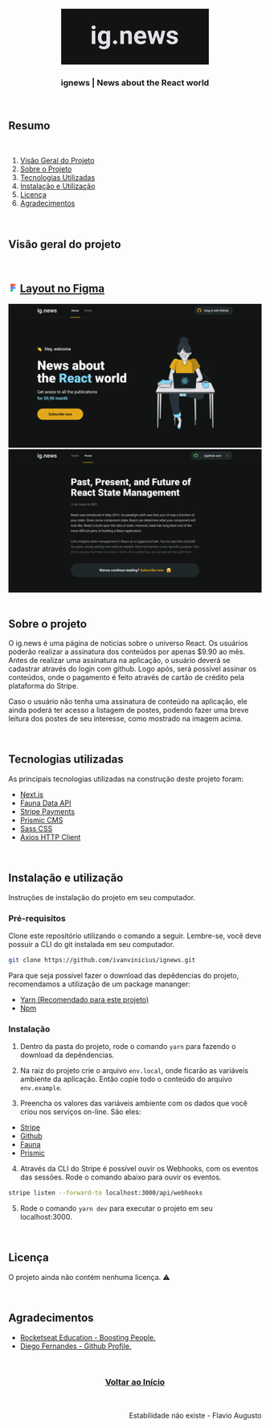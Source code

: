 <div id="top"></div>
<br/>
<div align="center">
  <div>
    <img src="github/images/ignews-logo.png" alt="Logo" width="294" height="111">
  </div>
  <h3 align="center">ignews | News about the React world</h3>
</div>
<br/>

## Resumo
  <br/>
  <ol>
    <li><a href="#visão-geral-do-projeto">Visão Geral do Projeto</a></li>
    <li><a href="#sobre-o-projeto">Sobre o Projeto</a></li>
    <li><a href="#tecnologias-utilizadas">Tecnologias Utilizadas</a></li>
    <li><a href="#instalação-e-utilização">Instalação e Utilização</a></li>
    <li><a href="#licença">Licença</a></li>
    <li><a href="#agradecimentos">Agradecimentos</a></li>
  </ol>
<br/>

## Visão geral do projeto

<div>
  <br/>
  <h2 >
    <img src="github/images/figma-logo.png" alt="Logo" width="18" height="18">
    <a href="https://www.figma.com/file/gl0fHkQgvaUfXNjuwGtDDs/ig.news?node-id=1%3A2">Layout no Figma</a>
  </h2>
</div>
<div align="center">
  <img src="github/images/ignews-home.png" alt="Home">  
  <img src="github/images/ignews-preview.png" alt="preview">  
</div>
<br/>

## Sobre o projeto

O ig.news é uma página de noticias sobre o universo React. Os usuários poderão realizar a assinatura dos conteúdos por apenas $9.90 ao mês. Antes de realizar uma assinatura na aplicação, o usuário deverá se cadastrar através do login com github. Logo após, será possível assinar os conteúdos, onde o pagamento é feito através de cartão de crédito pela plataforma do Stripe.

Caso o usuário não tenha uma assinatura de conteúdo na aplicação, ele ainda poderá ter acesso a listagem de postes, podendo fazer uma breve leitura dos postes de seu interesse, como mostrado na imagem acima.

<br/>

## Tecnologias utilizadas

As principais tecnologias utilizadas na construção deste projeto foram: 

* [Next.js](https://nextjs.org/)
* [Fauna Data API](https://fauna.com/)
* [Stripe Payments](https://stripe.com/en-br)
* [Prismic CMS](https://prismic.io/)
* [Sass CSS](https://sass-lang.com/)
* [Axios HTTP Client](https://axios-http.com/docs/intro)

<br/>

## Instalação e utilização

Instruções de instalação do projeto em seu computador.

### Pré-requisitos

Clone este repositório utilizando o comando a seguir. Lembre-se, você deve possuir a CLI do git instalada em seu computador.

```sh
git clone https://github.com/ivanvinicius/ignews.git
```

Para que seja possível fazer o download das depêdencias do projeto, recomendamos a utilização de um package mananger:

* [Yarn (Recomendado para este projeto)](https://classic.yarnpkg.com/lang/en/docs/install/#debian-stable)
* [Npm](https://nodejs.org/en/)
  
### Instalação

1. Dentro da pasta do projeto, rode o comando ```yarn``` para fazendo o download da depêndencias.

2. Na raiz do projeto crie o arquivo ```env.local```, onde ficarão as variáveis ambiente da aplicação. Então copie todo o conteúdo do arquivo ```env.example```.

3. Preencha os valores das variáveis ambiente com os dados que você criou nos serviços on-line. São eles:

* [Stripe](https://dashboard.stripe.com/)
* [Github](https://github.com)
* [Fauna](https://fauna.com/)
* [Prismic](https://prismic.io/)

4. Através da CLI do Stripe é possível ouvir os Webhooks, com os eventos das sessões. Rode o comando abaixo para ouvir os eventos.
  
```sh
stripe listen --forward-to localhost:3000/api/webhooks
``` 

5. Rode o comando ```yarn dev``` para executar o projeto em seu localhost:3000.

<br/>

## Licença

 O projeto ainda não contém nenhuma licença. ⚠️

<br/>

## Agradecimentos

* [Rocketseat Education - Boosting People.](https://www.rocketseat.com.br/)
* [Diego Fernandes - Github Profile.](https://github.com/diego3g/)

<br/>

<h3 align="center"><a href="#top">Voltar ao Início</a></h3>

<br/>

<p align="right">Estabilidade não existe - Flavio Augusto</p>

